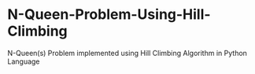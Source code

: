 # N-Queen-Problem-Using-Hill-Climbing
N-Queen(s) Problem implemented using Hill Climbing Algorithm in Python Language
